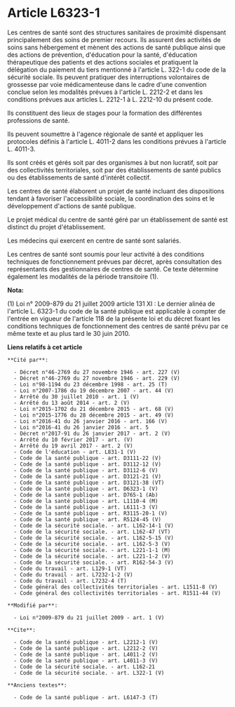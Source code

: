 # Article L6323-1

Les centres de santé sont des structures sanitaires de proximité dispensant principalement des soins de premier recours. Ils
assurent des activités de soins sans hébergement et mènent des actions de santé publique ainsi que des actions de prévention,
d'éducation pour la santé, d'éducation thérapeutique des patients et des actions sociales et pratiquent la délégation du
paiement du tiers mentionné à l'article L. 322-1 du code de la sécurité sociale. Ils peuvent pratiquer des interruptions
volontaires de grossesse par voie médicamenteuse dans le cadre d'une convention conclue selon les modalités prévues à
l'article L. 2212-2 et dans les conditions prévues aux articles L. 2212-1 à L. 2212-10 du présent code. 

Ils constituent des lieux de stages pour la formation des différentes professions de santé. 

Ils peuvent soumettre à l'agence régionale de santé et appliquer les protocoles définis à l'article L. 4011-2 dans les
conditions prévues à l'article L. 4011-3. 

Ils sont créés et gérés soit par des organismes à but non lucratif, soit par des collectivités territoriales, soit par des
établissements de santé publics ou des établissements de santé d'intérêt collectif. 

Les centres de santé élaborent un projet de santé incluant des dispositions tendant à favoriser l'accessibilité sociale, la
coordination des soins et le développement d'actions de santé publique. 

Le projet médical du centre de santé géré par un établissement de santé est distinct du projet d'établissement. 

Les médecins qui exercent en centre de santé sont salariés. 

Les centres de santé sont soumis pour leur activité à des conditions techniques de fonctionnement prévues par décret, après
consultation des représentants des gestionnaires de centres de santé. Ce texte détermine également les modalités de la
période transitoire (1).

**Nota:**

(1) Loi n° 2009-879 du 21 juillet 2009 article 131 XI : Le dernier alinéa de l'article L. 6323-1 du code de la santé publique
est applicable à compter de l'entrée en vigueur de l'article 118 de la présente loi et du décret fixant les conditions
techniques de fonctionnement des centres de santé prévu par ce même texte et au plus tard le 30 juin 2010.

**Liens relatifs à cet article**

	**Cité par**:

	  - Décret n°46-2769 du 27 novembre 1946 - art. 227 (V)
	  - Décret n°46-2769 du 27 novembre 1946 - art. 229 (V)
	  - Loi n°98-1194 du 23 décembre 1998 - art. 25 (T)
	  - Loi n°2007-1786 du 19 décembre 2007 - art. 44 (V)
	  - Arrêté du 30 juillet 2010 - art. 1 (V)
	  - Arrêté du 13 août 2014 - art. 2 (V)
	  - Loi n°2015-1702 du 21 décembre 2015 - art. 68 (V)
	  - Loi n°2015-1776 du 28 décembre 2015 - art. 49 (V)
	  - Loi n°2016-41 du 26 janvier 2016 - art. 166 (V)
	  - Loi n°2016-41 du 26 janvier 2016 - art. 5
	  - Décret n°2017-91 du 26 janvier 2017 - art. 2 (V)
	  - Arrêté du 10 février 2017 - art. (V)
	  - Arrêté du 19 avril 2017 - art. 2 (V)
	  - Code de l'éducation - art. L831-1 (V)
	  - Code de la santé publique - art. D3111-22 (V)
	  - Code de la santé publique - art. D3112-12 (V)
	  - Code de la santé publique - art. D3112-6 (V)
	  - Code de la santé publique - art. D3121-21 (V)
	  - Code de la santé publique - art. D3121-38 (VT)
	  - Code de la santé publique - art. D6323-1 (V)
	  - Code de la santé publique - art. D765-1 (Ab)
	  - Code de la santé publique - art. L1110-4 (M)
	  - Code de la santé publique - art. L6111-3 (V)
	  - Code de la santé publique - art. R3115-20-1 (V)
	  - Code de la santé publique - art. R5124-45 (V)
	  - Code de la sécurité sociale. - art. L162-14-1 (V)
	  - Code de la sécurité sociale. - art. L162-47 (VT)
	  - Code de la sécurité sociale. - art. L162-5-15 (V)
	  - Code de la sécurité sociale. - art. L162-5-3 (V)
	  - Code de la sécurité sociale. - art. L221-1-1 (M)
	  - Code de la sécurité sociale. - art. L221-1-2 (V)
	  - Code de la sécurité sociale. - art. R162-54-3 (V)
	  - Code du travail - art. L129-1 (VT)
	  - Code du travail - art. L7232-1-2 (V)
	  - Code du travail - art. L7232-4 (T)
	  - Code général des collectivités territoriales - art. L1511-8 (V)
	  - Code général des collectivités territoriales - art. R1511-44 (V)

	**Modifié par**:

	  - Loi n°2009-879 du 21 juillet 2009 - art. 1 (V)

	**Cite**:

	  - Code de la santé publique - art. L2212-1 (V)
	  - Code de la santé publique - art. L2212-2 (V)
	  - Code de la santé publique - art. L4011-2 (V)
	  - Code de la santé publique - art. L4011-3 (V)
	  - Code de la sécurité sociale. - art. L162-21
	  - Code de la sécurité sociale. - art. L322-1 (V)

	**Anciens textes**:

	  - Code de la santé publique - art. L6147-3 (T)
